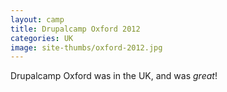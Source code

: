 ```yaml
---
layout: camp
title: Drupalcamp Oxford 2012
categories: UK
image: site-thumbs/oxford-2012.jpg
---
```

Drupalcamp Oxford was in the UK, and was *great*!